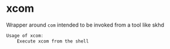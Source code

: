 # xcom

Wrapper around `com` intended to be invoked from a tool like skhd

```go
Usage of xcom:
	Execute xcom from the shell
```
